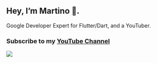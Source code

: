 ## Hey, I’m Martino 👋.

Google Developer Expert for Flutter/Dart, and a YouTuber.

### Subscribe to my [YouTube Channel](https://www.youtube.com/@flutterease001)

 <!--- ![Good](https://komarev.com/ghpvc/?username=martinoyovo) -->

![](https://github-readme-stats.vercel.app/api?username=martinoyovo&show_icons=true&count_private=true&bg_color=0D1117&border_radius=0&hide_title=true&text_color=FFF&icon_color=296ECA&)
 
 <!---
![Always Good Apps](https://github.com/martinoyovo/martinoyovo/blob/main/tino.co.jpg)
 👀I'm a Mobile Engineer. I'm a <strong>Coach at [Flutter Togo](https://twitter.com/fluttertg)</strong>I preach Flutter, I build your dream app with Flutter. I'm the One
 🌱 I'm the One.I’m currently working to be a Flutter GDE (Google Developer Expert) and how to make nice websites with the powerful tailwind.css library.

    
        ![](https://komarev.com/ghpvc/?username=martinoyovo)
   
   
  :computer: Most used languages 

    [![Most used languages](https://github-readme-stats.vercel.app/api/top-langs/?username=martinoyovo&langs_count=5&hide_title=true&bg_color=0D1117&border_radius=0&hide_title=true&text_color=FFF&icon_color=296ECA)](https://github.com/martinoyovo/github-readme-stats)


martinoyovo/martinoyovo is a ✨ special ✨ repository because its `README.md` (this file) appears on your GitHub profile.
You can click the Preview link to take a look at your changes.
--->
